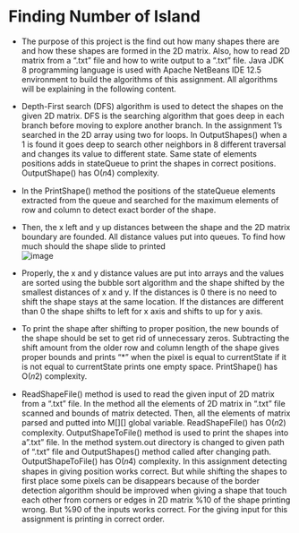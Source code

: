 # Finding Number of Island
* The purpose of this project is the find out how many shapes there are and how these 
shapes are formed in the 2D matrix. Also, how to read 2D matrix from a “.txt” file and how to 
write output to a “.txt” file. Java JDK 8 programming language is used with Apache NetBeans 
IDE 12.5 environment to build the algorithms of this assignment. All algorithms will be 
explaining in the following content.

* Depth-First search (DFS) algorithm is used to detect the shapes on the given 2D matrix. DFS 
is the searching algorithm that goes deep in each branch before moving to explore another 
branch. In the assignment 1’s searched in the 2D array using two for loops. In OutputShapes() 
when a 1 is found it goes deep to search other neighbors in 8 different traversal and changes its 
value to different state. Same state of elements positions adds in stateQueue to print the shapes 
in correct positions. OutputShape() has O(𝑛4) complexity.

* In the PrintShape() method the 
positions of the stateQueue elements 
extracted from the queue and searched 
for the maximum elements of row and 
column to detect exact border of the 
shape. 

* Then, the x left and y up distances between the shape and the 2D matrix boundary are founded.
All distance values put into queues. To find how much should the shape slide to printed  
![image](https://user-images.githubusercontent.com/98567140/174307491-8f5cab3e-84c6-42eb-a3e0-21c41eb011db.png) 
* Properly, the x and y distance values are put into arrays and the values are sorted using the 
bubble sort algorithm and the shape shifted by the smallest distances of x and y. If the distances 
is 0 there is no need to shift the shape stays at the same location. If the distances are different 
than 0 the shape shifts to left for x axis and shifts to up for y axis.
* To print the shape after shifting to proper position, the new bounds of the shape should be set to get 
rid of unnecessary zeros. Subtracting the shift amount from the older row and column length of the 
shape gives proper bounds and prints “*” when the pixel is equal to currentState if it is not equal to 
currentState prints one empty space. PrintShape() has O(𝑛2) complexity.
* ReadShapeFile() method is used to read the given input of 2D matrix from a “.txt” file. In the 
method all the elements of 2D matrix in “.txt” file scanned and bounds of matrix detected. Then, 
all the elements of matrix parsed and putted into M[][] global variable. ReadShapeFile() has 
O(𝑛2) complexity.
OutputShapeToFile() method is used to print the shapes into a”.txt” file. In the method 
system.out directory is changed to given path of “.txt” file and OutputShapes() method called 
after changing path. OutputShapeToFile() has O(𝑛4) complexity.
In this assignment detecting shapes in giving position works correct. But while shifting the 
shapes to first place some pixels can be disappears because of the border detection algorithm 
should be improved when giving a shape that touch each other from corners or edges in 2D
matrix %10 of the shape printing wrong. But %90 of the inputs works correct. For the giving 
input for this assignment is printing in correct order.


